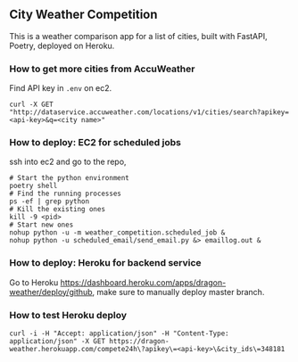 ## City Weather Competition

This is a weather comparison app for a list of cities, built with FastAPI, Poetry, deployed on Heroku.

### How to get more cities from AccuWeather

Find API key in `.env` on ec2.

```
curl -X GET "http://dataservice.accuweather.com/locations/v1/cities/search?apikey=<api-key>&q=<city name>"
```

### How to deploy: EC2 for scheduled jobs

ssh into ec2 and go to the repo, 

```
# Start the python environment
poetry shell
# Find the running processes
ps -ef | grep python
# Kill the existing ones
kill -9 <pid>
# Start new ones
nohup python -u -m weather_competition.scheduled_job &
nohup python -u scheduled_email/send_email.py &> emaillog.out & 
```

### How to deploy: Heroku for backend service

Go to Heroku https://dashboard.heroku.com/apps/dragon-weather/deploy/github, make sure to manually deploy master branch.

### How to test Heroku deploy

```
curl -i -H "Accept: application/json" -H "Content-Type: application/json" -X GET https://dragon-weather.herokuapp.com/compete24h\?apikey\=<api-key>\&city_ids\=348181
```
